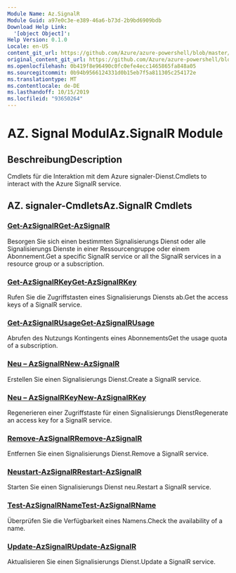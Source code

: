 ```yaml
---
Module Name: Az.SignalR
Module Guid: a97e0c3e-e389-46a6-b73d-2b9bd6909bdb
Download Help Link:
  '[object Object]': 
Help Version: 0.1.0
Locale: en-US
content_git_url: https://github.com/Azure/azure-powershell/blob/master/src/SignalR/SignalR/help/Az.SignalR.md
original_content_git_url: https://github.com/Azure/azure-powershell/blob/master/src/SignalR/SignalR/help/Az.SignalR.md
ms.openlocfilehash: 0b419f8e96490c0fc0efe4ecc1465865fa848a05
ms.sourcegitcommit: 0b94b9566124331d0b15eb7f5a811305c254172e
ms.translationtype: MT
ms.contentlocale: de-DE
ms.lasthandoff: 10/15/2019
ms.locfileid: "93650264"
---
```

# <span data-ttu-id="c0b99-101">AZ. Signal Modul</span><span class="sxs-lookup"><span data-stu-id="c0b99-101">Az.SignalR Module</span></span>
## <span data-ttu-id="c0b99-102">Beschreibung</span><span class="sxs-lookup"><span data-stu-id="c0b99-102">Description</span></span>
<span data-ttu-id="c0b99-103">Cmdlets für die Interaktion mit dem Azure signaler-Dienst.</span><span class="sxs-lookup"><span data-stu-id="c0b99-103">Cmdlets to interact with the Azure SignalR service.</span></span>

## <span data-ttu-id="c0b99-104">AZ. signaler-Cmdlets</span><span class="sxs-lookup"><span data-stu-id="c0b99-104">Az.SignalR Cmdlets</span></span>
### [<span data-ttu-id="c0b99-105">Get-AzSignalR</span><span class="sxs-lookup"><span data-stu-id="c0b99-105">Get-AzSignalR</span></span>](Get-AzSignalR.md)
<span data-ttu-id="c0b99-106">Besorgen Sie sich einen bestimmten Signalisierungs Dienst oder alle Signalisierungs Dienste in einer Ressourcengruppe oder einem Abonnement.</span><span class="sxs-lookup"><span data-stu-id="c0b99-106">Get a specific SignalR service or all the SignalR services in a resource group or a subscription.</span></span>

### [<span data-ttu-id="c0b99-107">Get-AzSignalRKey</span><span class="sxs-lookup"><span data-stu-id="c0b99-107">Get-AzSignalRKey</span></span>](Get-AzSignalRKey.md)
<span data-ttu-id="c0b99-108">Rufen Sie die Zugriffstasten eines Signalisierungs Diensts ab.</span><span class="sxs-lookup"><span data-stu-id="c0b99-108">Get the access keys of a SignalR service.</span></span>

### [<span data-ttu-id="c0b99-109">Get-AzSignalRUsage</span><span class="sxs-lookup"><span data-stu-id="c0b99-109">Get-AzSignalRUsage</span></span>](Get-AzSignalRUsage.md)
<span data-ttu-id="c0b99-110">Abrufen des Nutzungs Kontingents eines Abonnements</span><span class="sxs-lookup"><span data-stu-id="c0b99-110">Get the usage quota of a subscription.</span></span>

### [<span data-ttu-id="c0b99-111">Neu – AzSignalR</span><span class="sxs-lookup"><span data-stu-id="c0b99-111">New-AzSignalR</span></span>](New-AzSignalR.md)
<span data-ttu-id="c0b99-112">Erstellen Sie einen Signalisierungs Dienst.</span><span class="sxs-lookup"><span data-stu-id="c0b99-112">Create a SignalR service.</span></span>

### [<span data-ttu-id="c0b99-113">Neu – AzSignalRKey</span><span class="sxs-lookup"><span data-stu-id="c0b99-113">New-AzSignalRKey</span></span>](New-AzSignalRKey.md)
<span data-ttu-id="c0b99-114">Regenerieren einer Zugriffstaste für einen Signalisierungs Dienst</span><span class="sxs-lookup"><span data-stu-id="c0b99-114">Regenerate an access key for a SignalR service.</span></span>

### [<span data-ttu-id="c0b99-115">Remove-AzSignalR</span><span class="sxs-lookup"><span data-stu-id="c0b99-115">Remove-AzSignalR</span></span>](Remove-AzSignalR.md)
<span data-ttu-id="c0b99-116">Entfernen Sie einen Signalisierungs Dienst.</span><span class="sxs-lookup"><span data-stu-id="c0b99-116">Remove a SignalR service.</span></span>

### [<span data-ttu-id="c0b99-117">Neustart-AzSignalR</span><span class="sxs-lookup"><span data-stu-id="c0b99-117">Restart-AzSignalR</span></span>](Restart-AzSignalR.md)
<span data-ttu-id="c0b99-118">Starten Sie einen Signalisierungs Dienst neu.</span><span class="sxs-lookup"><span data-stu-id="c0b99-118">Restart a SignalR service.</span></span>

### [<span data-ttu-id="c0b99-119">Test-AzSignalRName</span><span class="sxs-lookup"><span data-stu-id="c0b99-119">Test-AzSignalRName</span></span>](Test-AzSignalRName.md)
<span data-ttu-id="c0b99-120">Überprüfen Sie die Verfügbarkeit eines Namens.</span><span class="sxs-lookup"><span data-stu-id="c0b99-120">Check the availability of a name.</span></span>

### [<span data-ttu-id="c0b99-121">Update-AzSignalR</span><span class="sxs-lookup"><span data-stu-id="c0b99-121">Update-AzSignalR</span></span>](Update-AzSignalR.md)
<span data-ttu-id="c0b99-122">Aktualisieren Sie einen Signalisierungs Dienst.</span><span class="sxs-lookup"><span data-stu-id="c0b99-122">Update a SignalR service.</span></span>

